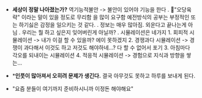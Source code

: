 
* **세상이 정말 나아졌는가?**
	역기능적불안 -> 불안이 있어야 기능을 한다
	.
	"오당육략" 이라는 말이 있을 정도로 무리함 을 많이 요구함
	예전방식의 공부는 부정적인 또는 하기싫은 감정을 일으키는 것 같다.
	.
	정보는 매우 많아짐. 외운다고 끝나는게 아님 
	.
	우리는 뭘 하고 싶은지 잊어버린게 아닐까? 
	.
	시뮬레이션은 네가지
		1. 회피적 시뮬레이션 -> 내가 이걸 할 수 있을까? 에이 못하겠지
		2. 경쟁과다 시뮬레이션 -> 경쟁이 과다해서 이것도 하고 저것도 해야하네...? 
			다 할 수 없어서 포기
		3. 아침마다 각오를 되내이는 시뮬레이션 
		4. 적응적 시뮬레이션 -> 경험으로  지식과 방향을 쌓는...

* ***인풋이 많아져서 오히려 문제가 생긴다.**
	결국 아무것도 못하고 하루를 보내게 된다. 

* "요즘 분들이 여기까지 준비하시니까 이정돈 해야해요" 

